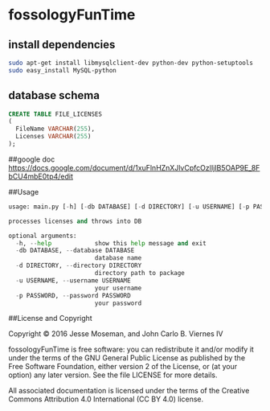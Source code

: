 # fossologyFunTime

## install dependencies
```bash
sudo apt-get install libmysqlclient-dev python-dev python-setuptools
sudo easy_install MySQL-python
```

## database schema
```sql
CREATE TABLE FILE_LICENSES
(
  FileName VARCHAR(255), 
  Licenses VARCHAR(255)
);

```

##google doc
https://docs.google.com/document/d/1xuFlnHZnXJlvCpfcOzlIjIB5OAP9E_8FbCU4mbE0tp4/edit

##Usage
```python
usage: main.py [-h] [-db DATABASE] [-d DIRECTORY] [-u USERNAME] [-p PASSWORD]

processes licenses and throws into DB

optional arguments:
  -h, --help            show this help message and exit
  -db DATABASE, --database DATABASE
                        database name
  -d DIRECTORY, --directory DIRECTORY
                        directory path to package
  -u USERNAME, --username USERNAME
                        your username
  -p PASSWORD, --password PASSWORD
                        your password
```

##License and Copyright

Copyright © 2016 Jesse Moseman, and John Carlo B. Viernes IV

fossologyFunTime is free software: you can redistribute it and/or modify it under the terms of the GNU General Public License as published by the Free Software Foundation, either version 2 of the License, or (at your option) any later version. See the file LICENSE for more details.

All associated documentation is licensed under the terms of the Creative Commons Attribution 4.0 International (CC BY 4.0) license. 
